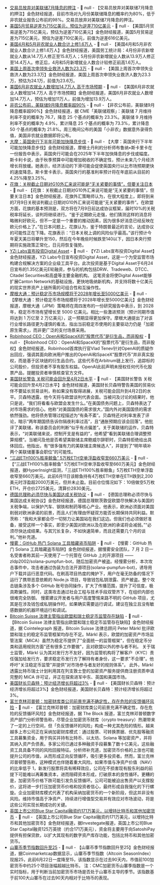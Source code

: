 - [交易员放弃对美联储7月降息的押注]() - 📰 null - 【交易员放弃对美联储7月降息的押注】金色财经报道，目前市场对九月份美联储降息的概率约为80%，低于非农就业报告公布前的98%。交易员放弃对美联储7月降息的押注。
- [美国5月贸易逆差为715亿美元，预估为逆差710亿美元]() - 📰 null - 【美国5月贸易逆差为715亿美元，预估为逆差710亿美元】金色财经报道，美国5月贸易逆差为715亿美元，预估为逆差710亿美元，前值为逆差616亿美元。
- [美国4月和5月非农就业人数合计上修1.6万人]() - 📰 null - 【美国4月和5月非农就业人数合计上修1.6万人】金色财经报道，美国劳工统计局：4月份非农新增就业人数从14.7万人修正至15.8万人；5月份非农新增就业人数从13.9万人修正至14.4万人。修正后，4月和5月新增就业人数合计较修正前高1.6万人。
- [美国上周首次申领失业救济人数为23.3万]() - 📰 null - 【美国上周首次申领失业救济人数为23.3万】金色财经报道，美国上周首次申领失业救济人数为23.3万，预估为24.1万，前值为23.6万。
- [美国6月非农就业人数增加14.7万人  高于市场预期]() - 📰 null - 【美国6月非农就业人数增加14.7万人  高于市场预期】金色财经报道，美国6月非农就业人数增加14.7万人，预估为增加11万人，前值为增加13.9万人。
- [非农公布前，美联储9月降息概率超90%]() - 📰 null - 【非农公布前，美联储9月降息概率超90%】金色财经报道，据 CME「美联储观察」：美联储 7 月维持利率不变的概率为 76.7，降息 25 个基点的概率为 23.3%。美联储 9 月维持利率不变的概率为 4.9%，累计降息 25 个基点的概率为 73.3%，累计降息 50 个基点的概率为 21.8%。周三晚间公布的美国「小非农」数据意外录得负值，美国非农就业数据即将公布。
- [大摩：英国央行下半年可能加快降息步伐]() - 📰 null - 【大摩：英国央行下半年可能加快降息步伐】金色财经报道，摩根士丹利的分析师布鲁纳•斯卡里卡在一份报告中表示，英国央行可能会在2025年下半年加快降息的步伐或幅度。斯卡利卡说，由于秋季预算中可能增加税收的不确定性，预计未来几个月经济增长将放缓。她表示，经济活动的下滑可能会促使英国央行以比市场预期更快的速度降息。斯卡里卡表示，英国央行的基准利率预计将在年底前从目前的4.25%降至3.25%。
- [花旗：关税截止日期对G10外汇来说可能是“无关紧要的事情”，但要关注日本]() - 📰 null - 【花旗：关税截止日期对G10外汇来说可能是“无关紧要的事情”，但要关注日本】金色财经报道，花旗外汇策略师认为，在很大程度上，即将到来的7月9日关税谈判截止日期对G10外汇来说可能是“无关紧要的事件”。在欧盟方面，花旗的基本预测是，双方将在7月9日前达成协议框架，届时10%的关税税率将延长，谈判将继续进行。“鉴于近期欧元走强，他们猜测这样的消息将略微利好欧元，但不一定是一个重要的推动因素，因为很多好消息已经反映在欧元价格上了。”在日本问题上，花旗认为，鉴于特朗普最近的言论，达成协议的可能性正在下降。花旗表示：“日本关税上调的风险似乎最高。”该行预计今年夏天美日将攀升至150，然后在今年晚些时候跌至140以下，因日本央行预期将实施政策正常化，日元将恢复强势。
- [YZi Labs宣布投资Digital Asset](https://www.prnewswire.com/news-releases/yzi-labs-invests-with-drw-tradeweb-goldman-sachs-dtcc-citadel-in-digital-assets-latest-round-302497457.html) - 📰 null - 【YZi Labs宣布投资Digital Asset】金色财经报道，YZi Labs今日宣布投资Digital Asset，这是一个为受监管市场构建合规解决方案的企业级工具平台。此次投资是基于Digital Asset于6月24日宣布的1.35亿美元E轮融资，参与的机构包括DRW、Tradeweb、DTCC、Citadel Securities和高盛等主要金融机构。 
这笔资金将使Digital Asset能够扩展Canton Network的基础设施，更快地吸纳新机构，并支持将数十亿美元的现实世界资产上链所需的可组合性和互操作性。
- [摩根大通：预计稳定币市场规模将于2028年增长至5000亿美元](https://www.coindesk.com/markets/2025/07/03/jpmorgan-sees-stablecoin-market-hitting-500b-by-2028-far-below-bullish-forecasts) - 📰 null - 【摩根大通：预计稳定币市场规模将于2028年增长至5000亿美元】金色财经报道，摩根大通（JPM）策略师在周四发布的一份研究报告中表示，到 2028 年，稳定币市场有望增长至 5000 亿美元。相比一些激进预测（预计同期市值将达到 1 万亿至 2 万亿美元），这一预期显得更加保守。摩根大通提出了对该行业增长路径更为谨慎的看法，指出当前稳定币使用的主要驱动力仍是「加密原生需求」，而非更广泛的支付场景采用。
- [Robinhood CEO：OpenAI和SpaceX的“股票代币”是衍生品，而非股权](https://www.theblock.co/post/360919/robinhood-ceo-says-openai-and-spacex-stock-tokens-are-derivatives-rather-than-equity-after-pushback-from-sam-altmans-firm) - 📰 null - 【Robinhood CEO：OpenAI和SpaceX的“股票代币”是衍生品，而非股权】金色财经报道，Robinhood首席执行官Vlad Tenev针对OpenAI的质疑作出回应，强调其面向欧洲用户推出的OpenAI和SpaceX“股票代币”并非真实股权，而是基于区块链的衍生品合约。这些代币在Arbitrum链上发行，追踪标的公司股价，但投资者不享有股东权益。OpenAI此前声明未授权任何代币化股票产品，提醒投资者审慎核查官方文件。
- [美国财长警告 关税可能会回升至4月2日水平]() - 📰 null - 【美国财长警告 关税可能会回升至4月2日水平】金色财经报道，美国财长贝森特警告美国的贸易伙伴不要延长贸易谈判，称如果没有取得进展，关税可能会回升到4月2日的水平。贝森特透露，他今天将与欧盟谈判代表会面。当被问及讨论的结果时，他只是说，“我们将看看与欧盟会发生什么。”在美国债务问题上，贝森特表达了对市场需求的信心。他称“对美国国债的需求很大，”国内外对美国国债的需求依然强劲。他将债务管理过程描述为“有条不紊”。贝森特还对利率发表了评论，暗示“两年期国债告诉你隔夜利率过高”，且“通胀预期应该会回落”。他批评了美联储，称该委员会的判断“似乎有点偏差”。关于美联储的运作，贝森特表示，“对美联储来说，控制开支是有益的”，他希望“看到美联储合理调整预算规模”。当被问及他是否希望美联储主席鲍威尔辞职时，贝森特拒绝给出具体回应。他指出，有“很多强有力的美联储主席候选人”，并提到了“明年填补两个美联储董事会职位”的可能性。
- [“三战ETH100%胜率鲸鱼” 5万枚ETH空单浮盈收窄至660万美元]() - 📰 null - 【“三战ETH100%胜率鲸鱼” 5万枚ETH空单浮盈收窄至660万美元】金色财经报道，据HyperInsight监测，「三战ETH100%胜率鲸鱼」5万枚ETH空单浮盈收窄至660万美元。此前6月11日该鲸鱼持有4万枚ETH空单在ETH跌到2,200美元时浮盈超2000万美元，但并未止盈。目前仓位情况如下：10倍做空5万枚ETH，开仓价2725美元，清算价2830美元。
- [德国总理称必须尽快与美国达成关税协议]() - 📰 null - 【德国总理称必须尽快与美国达成关税协议】金色财经报道，德国总理默茨敦促欧盟尽快解决与美国的关税争端，以保护汽车、钢铁和制药等核心产业。他表示，欧洲必须面对美国削弱对欧洲承诺的前景，而且人们有理由怀疑双方能否长期保持共同利益。默茨称：“我和大家都会尽一切努力让美国站在我们这边。但我们也必须做好准备，接受这样一个事实，即至少美国对欧洲以及在欧洲的承诺将会减弱。”“必须尽快达成结果。与其冗长复杂，不如快速简单，而且还需要几个月的谈判。”他补充道。
- [慢雾：GitHub 热门 Solana 工具暗藏盗币陷阱]() - 📰 null - 【慢雾：GitHub 热门 Solana 工具暗藏盗币陷阱】金色财经报道，据慢雾安全团队，7 月 2 日一名受害者称其前一天使用了一个托管在 GitHub 上的开源项目 —— zldp2002/solana-pumpfun-bot，随后加密资产被盗。经慢雾分析，本次攻击事件中，攻击者通过伪装为合法开源项目(solana-pumpfun-bot)，诱导用户下载并运行恶意代码。在刷高项目热度的掩护下，用户在毫无防备的情况下运行了携带恶意依赖的 Node.js 项目，导致钱包私钥泄露、资产被盗。整个攻击链条涉及多个 GitHub 账号协同操作，扩大了传播范围，提升了可信度，极具欺骗性。同时，这类攻击通过社会工程与技术手段双管齐下，在组织内部也很难完全防御。 
慢雾建议开发者与用户高度警惕来路不明的 GitHub 项目，尤其是在涉及钱包或私钥操作时。如果确实需要运行调试，建议在独立且没有敏感数据的机器环境运行和调试。
- [Bitcoin Suisse 法律主管指出欧盟和瑞士稳定币监管存在缺陷]() - 📰 null - 【Bitcoin Suisse 法律主管指出欧盟和瑞士稳定币监管存在缺陷】金色财经报道，据 Cointelegraph 报道，Bitcoin Suisse 法律总顾问 Peter Märkl 批评欧盟和瑞士的稳定币监管框架均存在不足。Märkl 表示，欧盟的加密资产市场监管法案（MiCA）虽然为稳定币提供了"全面统一的监管框架"，但在稳定币分类和适用规则方面"还有很多工作要做"，且对欧盟以外的参与者不利。 
关于瑞士监管，Märkl 认为其对发行方不友好，因为监管机构将了解客户（KYC）责任强加给发行方，要求稳定币发行方了解持有者身份，这一要求"不合理"。他呼吁"关注稳定币监管"并提供"对市场参与者友好的规则体系"。 
此外，Märkl 透露比特币瑞士计划利用其在列支敦士登的加密资产服务提供商注册资质申请完整的 MiCA 许可证，并正在探索进军中东、英国和美国市场。
- [美国财长贝森特：预计经济增长将超过3%]() - 📰 null - 【美国财长贝森特：预计经济增长将超过3%】金色财经报道，美国财长贝森特：预计经济增长将超过3%。
- [富兰克林邓普顿：加密财库类公司前景充满不确定性，存在危险的反馈循环风险]() - 📰 null - 【富兰克林邓普顿：加密财库类公司前景充满不确定性，存在危险的反馈循环风险】金色财经报道，据 The Block 报道，富兰克林邓普顿数字资产部门分析师警告称，尽管企业加密货币财库（crypto treasury）热潮带来了一定的上行空间，但「负反馈循环的风险」构成一种尤其危险的情形。越来越多上市公司正在采纳加密财库模式：通过股票、可转换票据、优先股等融资工具募集资金，用于购买并持有比特币、以太坊、Solana 等加密资产，并将其纳入资产负债表。多家公司已通过多种融资手段募集了数十亿美元，这些融资工具具备不同的风险回报特征。分析师补充道，加密货币价格的上涨也可能提升公司的市值，从而形成正向反馈循环，吸引更多投资者。然而，富兰克林邓普顿警告称，这种模式也伴随着重大风险。如果市值与净资产价值（NAV）的比率低于 1，新发行股票将具有稀释效应，公司在不损害现有股东利益的前提下可能难以再筹集资本，进而阻碍资本形成，打破原本的良性循环。更糟的是，加密货币价格下跌可能引发负反馈循环。公司可能被迫出售资产以支撑股价，这将进一步打压加密货币价格和投资者信心，最终形成自我强化的下行螺旋。企业加密财库模式代表了机构采纳加密货币的一个新阶段，但这并非没有风险。维持市值高于净资产、持续进行增值型交易并有效应对市场波动，将是这些公司实现长期成功的关键。
- [英国上市公司Blue Star Capital融资约171万美元，以增持比特币和其他加密货币]() - 📰 null - 【英国上市公司Blue Star Capital融资约171万美元，以增持比特币和其他加密货币】金色财经报道，据Investegate报道，英国上市公司Blue Star Capital融资125万英镑（约合171万美元），资金将主要用于向SatoshiPay提供有担保贷款，以扩大其现有的数字资产库存功能，包括比特币和其他加密货币。
- [山寨币季节指数回升至25]() - 📰 null - 【山寨币季节指数回升至25】金色财经报道，据Coinmarketcap数据显示，山寨币季节指数（Altcoin SeasonIndex）现报25，此前6月22日一度降至15，该指数显示在过去90天内，市值前100加密货币中约25个项目涨幅超越比特币。 
注：CMC加密货币山寨季指数是一个实时指标，用于判断当前加密货币市场是否处于山寨币主导的季节。该指数基于前100大山寨币在过去90天内相对于比特币的表现。
